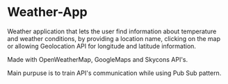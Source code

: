 # Weather-App
Weather application that lets the user find information about temperature and weather conditions, by providing a location name, clicking on the map or allowing Geolocation API for longitude and latitude information. 

Made with OpenWeatherMap, GoogleMaps and Skycons API's.

Main purpuse is to train API's communication while using Pub Sub pattern.
